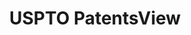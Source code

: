 ---
layout: default
bigquery: https://console.cloud.google.com/bigquery?p=patents-public-data&d=patentsview&page=dataset
citation: Attribution should be given to PatentsView for use, distribution, or derivative
  works.
code: https://github.com/CSSIP-AIR/PatentsView-Code-Snippets/
contributors: USPTO
cost: None
description: 'PatentsView includes US patent data including raw data (summaries, applications,
  pregrant applications), disambugations of inventors and assignees, and inventor
  gender estimates.  Also foreign priority data, # of figures and sheets, and government
  interest statements.'
documentation: https://patentsview.org/query/builder-faqs
last_edit: 04/08/2022, 20:45:40
location: https://patentsview.org/
maintained_by: USPTO
record_creation_timestamp: 12/2/2020 17:20:46
schema_fields:
- field_id
- disamb_assignee_id_20200630
- assignee_id
- kind
- relkind
- disamb_assignee_id_20181127
- citation_id
- subgroup_id
- disamb_assignee_id_20190820
- level_three
- level_one
- group
- filename
- variety
- organization
- attribution_status
- section
- series_code
- rule_47
- publication_number
- abstract
- name_last
- country
- latlong
- doctype
- disamb_inventor_id_20171226
- f102_date
- disamb_inventor_id_20181127
- withdrawn
- subgroup
- disamb_inventor_id_20170307
- country_transformed
- mainclass_id
- fname
- application_id
- role
- designation
- num_claims
- disamb_inventor_id_20190820
- subcategory_id
- disamb_assignee_id_20190312
- classification_status
- gi_statement
- name_first
- classification_level
- ipc_version_indicator
- subclass
- doc_type
- type
- uuid
- section_id
- subsection_id
- location_id
- disamb_inventor_id_20191008
- num
- subclass_id
- disamb_inventor_id_20170808
- contract_award_number
- title
- disamb_inventor_id_20200929
- lapse_of_patent
- latin_name
- state_fips
- disamb_assignee_id_20191231
- f371_date
- state
- category
- rawlocation_id
- disamb_inventor_id_20180528
- level_two
- classification_value
- longitude
- reldocno
- disamb_assignee_id_20200929
- num_figures
- field_title
- group_id
- number
- date
- disclaimer_date
- disamb_assignee_id_20191008
- term_disclaimer
- rel_id
- applicant_type
- disamb_inventor_id_20200630
- id
- category_id
- _371_date
- disamb_inventor_id_20201229
- classification_data_source
- name
- rawinventor_id
- symbol_position
- inventor_id
- dependent
- _102_date
- county_fips
- organization_id
- county
- disamb_inventor_id_20190312
- exemplary
- ipc_class
- lname
- latitude
- length
- deceased
- disamb_inventor_id_20171003
- action_date
- disamb_inventor_id_20191231
- disamb_assignee_id_20200331
- status
- male
- num_sheets
- patent_id
- male_flag
- sector_title
- lawyer_id
- term_grant
- sequence
- term_extension
- text
- main_group
- disamb_inventor_id_20200331
- rawassignee_id
- city
shortname: patentsview
tags:
- disambiguation
- United States
- gender
terms_of_use: Creative Commons Attribution 4.0 International License.
timeframe: 1963-1999
title: USPTO PatentsView
uuid: cf1780b1-e265-4e49-8d1d-83b9cfe0fd9a
---